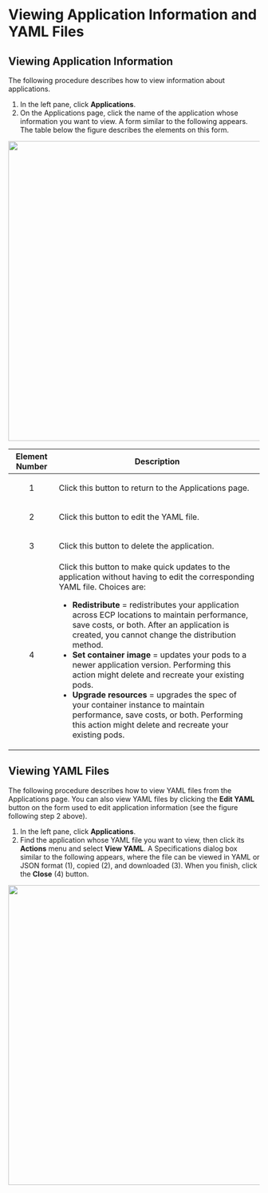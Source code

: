 # Viewing Application Information and YAML Files

## Viewing Application Information

The following procedure describes how to view information about applications.

1. In the left pane, click **Applications**.
2. On the Applications page, click the name of the application whose information you want to view. A form similar to the following appears. The table below the figure describes the elements on this form.

<p align=center><img src="/docs/resources/images/applications/applications-details-basic-info-w-numbers.png" width="600"></p>

| **Element Number**       | **Description**                               |
| -------------------------|-----------------------------------------------| 
| <p style="text-align: center;">1</p>                        | Click this button to return to the Applications page.                                                                      |
| <p style="text-align: center;">2</p>                        | Click this button to edit the YAML file.                                                               |
| <p style="text-align: center;">3</p>                        | Click this button to delete the application.                                                               |
| <p style="text-align: center;">4</p>                        | Click this button to make quick updates to the application without having to edit the corresponding YAML file. Choices are:<br><ul><li><strong>**Redistribute**</strong> = redistributes your application across ECP locations to maintain performance, save costs, or both. After an application is created, you cannot change the distribution method.<li><strong>**Set container image**</strong> = updates your pods to a newer application version. Performing this action might delete and recreate your existing pods.<li><strong>**Upgrade resources**</strong> = upgrades the spec of your container instance to maintain performance, save costs, or both. Performing this action might delete and recreate your existing pods.</br></li>                                                               |


## Viewing YAML Files

The following procedure describes how to view YAML files from the Applications page. You can also view YAML files by clicking the **Edit YAML** button on the form used to edit application information (see the figure following step 2 above).

1. In the left pane, click **Applications**.
2. Find the application whose YAML file you want to view, then click its **Actions** menu and select **View YAML**. A Specifications dialog box similar to the following appears, where the file can be viewed in YAML or JSON format (1), copied (2), and downloaded (3). When you finish, click the **Close** (4) button.

<p align=center><img src="/docs/resources/images/applications/applications-app-spec-yaml-w-numbers.png" width="600"></p>